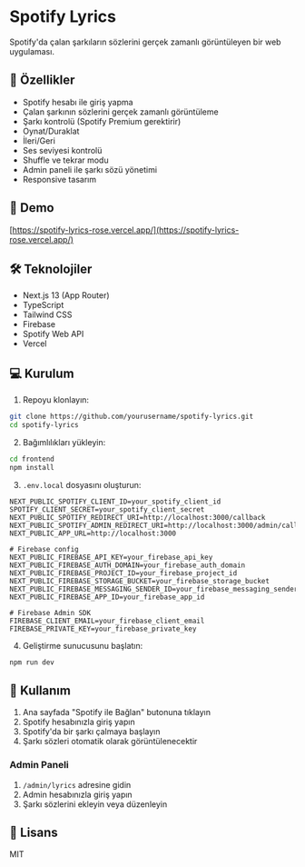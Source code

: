 # Spotify Lyrics

Spotify'da çalan şarkıların sözlerini gerçek zamanlı görüntüleyen bir web uygulaması.

## 🌟 Özellikler

- Spotify hesabı ile giriş yapma
- Çalan şarkının sözlerini gerçek zamanlı görüntüleme
- Şarkı kontrolü  (Spotify Premium gerektirir)
 - Oynat/Duraklat
  - İleri/Geri
  - Ses seviyesi kontrolü
  - Shuffle ve tekrar modu
- Admin paneli ile şarkı sözü yönetimi
- Responsive tasarım

## 🚀 Demo

[https://spotify-lyrics-rose.vercel.app/](https://spotify-lyrics-rose.vercel.app/)

## 🛠️ Teknolojiler

- Next.js 13 (App Router)
- TypeScript
- Tailwind CSS
- Firebase
- Spotify Web API
- Vercel

## 💻 Kurulum

1. Repoyu klonlayın:
```bash
git clone https://github.com/yourusername/spotify-lyrics.git
cd spotify-lyrics
```

2. Bağımlılıkları yükleyin:
```bash
cd frontend
npm install
```

3. `.env.local` dosyasını oluşturun:
```env
NEXT_PUBLIC_SPOTIFY_CLIENT_ID=your_spotify_client_id
SPOTIFY_CLIENT_SECRET=your_spotify_client_secret
NEXT_PUBLIC_SPOTIFY_REDIRECT_URI=http://localhost:3000/callback
NEXT_PUBLIC_SPOTIFY_ADMIN_REDIRECT_URI=http://localhost:3000/admin/callback
NEXT_PUBLIC_APP_URL=http://localhost:3000

# Firebase config
NEXT_PUBLIC_FIREBASE_API_KEY=your_firebase_api_key
NEXT_PUBLIC_FIREBASE_AUTH_DOMAIN=your_firebase_auth_domain
NEXT_PUBLIC_FIREBASE_PROJECT_ID=your_firebase_project_id
NEXT_PUBLIC_FIREBASE_STORAGE_BUCKET=your_firebase_storage_bucket
NEXT_PUBLIC_FIREBASE_MESSAGING_SENDER_ID=your_firebase_messaging_sender_id
NEXT_PUBLIC_FIREBASE_APP_ID=your_firebase_app_id

# Firebase Admin SDK
FIREBASE_CLIENT_EMAIL=your_firebase_client_email
FIREBASE_PRIVATE_KEY=your_firebase_private_key
```

4. Geliştirme sunucusunu başlatın:
```bash
npm run dev
```

## 📝 Kullanım

1. Ana sayfada "Spotify ile Bağlan" butonuna tıklayın
2. Spotify hesabınızla giriş yapın
3. Spotify'da bir şarkı çalmaya başlayın
4. Şarkı sözleri otomatik olarak görüntülenecektir

### Admin Paneli

1. `/admin/lyrics` adresine gidin
2. Admin hesabınızla giriş yapın
3. Şarkı sözlerini ekleyin veya düzenleyin

## 📄 Lisans

MIT


